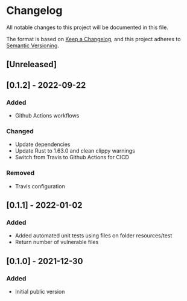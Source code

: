 # Changelog
All notable changes to this project will be documented in this file.

The format is based on [Keep a Changelog](https://keepachangelog.com/en/1.0.0/),
and this project adheres to [Semantic Versioning](https://semver.org/spec/v2.0.0.html).

## [Unreleased]

## [0.1.2] - 2022-09-22
### Added
- Github Actions workflows

### Changed
- Update dependencies
- Update Rust to 1.63.0 and clean clippy warnings
- Switch from Travis to Github Actions for CICD

### Removed
- Travis configuration

## [0.1.1] - 2022-01-02
### Added
- Added automated unit tests using files on folder resources/test
- Return number of vulnerable files

## [0.1.0] - 2021-12-30
### Added
- Initial public version
